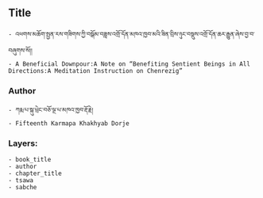 ## Title
	- འཕགས་མཆོག་སྤྱན་རས་གཟིགས་ཀྱི་བསྒོམ་བཟླས་འགྲོ་དོན་མཁའ་ཁྱབ་མའི་ཟིན་བྲིས་ཉུང་བསྡུས་འགྲོ་དོན་ཆར་རྒྱུན་ཞེས་བྱ་བ་བཞུགས་སོ།།
	- A Beneficial Downpour:A Note on “Benefiting Sentient Beings in All Directions:A Meditation Instruction on Chenrezig”

### Author
	- ཀརྨ་པ་སྐུ་ཕྲེང་བཅོ་ལྔ་པ་མཁའ་ཁྱབ་རྡོ་རྗེ།
	- Fifteenth Karmapa Khakhyab Dorje

### Layers:
	- book_title
	- author
	- chapter_title
	- tsawa
	- sabche
